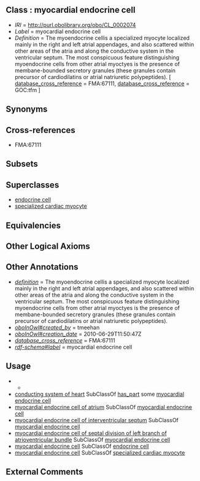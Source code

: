
## Class : myocardial endocrine cell

 * *IRI* = http://purl.obolibrary.org/obo/CL_0002074
 * *Label* = myocardial endocrine cell
 * *Definition* = The myoendocrine cellis a specialized myocyte localized mainly in the right and left atrial appendages, and also scattered within other areas of the atria and along the conductive system in the ventricular septum. The most conspicuous feature distinguishing myoendocrine cells from other atrial myoctyes is the presence of membane-bounded secretory granules (these granules contain precursor of cardiodilatins or atrial natriuretic polypeptides). [ [database_cross_reference](../../ef/oboInOwl#hasDbXref.md) = FMA:67111, [database_cross_reference](../../ef/oboInOwl#hasDbXref.md) = GOC:tfm ]

## Synonyms


## Cross-references

 * FMA:67111

## Subsets


## Superclasses

 * [endocrine cell](../../CL/63/CL_0000163.md)
 * [specialized cardiac myocyte](../../CL/86/CL_0002086.md)

## Equivalencies


## Other Logical Axioms


## Other Annotations

 * *[definition](../../IAO/15/IAO_0000115.md)* = The myoendocrine cellis a specialized myocyte localized mainly in the right and left atrial appendages, and also scattered within other areas of the atria and along the conductive system in the ventricular septum. The most conspicuous feature distinguishing myoendocrine cells from other atrial myoctyes is the presence of membane-bounded secretory granules (these granules contain precursor of cardiodilatins or atrial natriuretic polypeptides).
 * *[oboInOwl#created_by](../../oboInOwl#created/by/oboInOwl#created_by.md)* = tmeehan
 * *[oboInOwl#creation_date](../../oboInOwl#creation/te/oboInOwl#creation_date.md)* = 2010-06-29T11:50:47Z
 * *[database_cross_reference](../../ef/oboInOwl#hasDbXref.md)* = FMA:67111
 * *[rdf-schema#label](../../el/rdf-schema#label.md)* = myocardial endocrine cell

## Usage

 * -
 * [conducting system of heart](../../UBERON/50/UBERON_0002350.md) SubClassOf [has_part](../../BFO/51/BFO_0000051.md) some [myocardial endocrine cell](../../CL/74/CL_0002074.md)
 * [myocardial endocrine cell of atrium](../../CL/63/CL_0002663.md) SubClassOf [myocardial endocrine cell](../../CL/74/CL_0002074.md)
 * [myocardial endocrine cell of interventricular septum](../../CL/82/CL_1000482.md) SubClassOf [myocardial endocrine cell](../../CL/74/CL_0002074.md)
 * [myocardial endocrine cell of septal division of left branch of atrioventricular bundle](../../CL/75/CL_1000375.md) SubClassOf [myocardial endocrine cell](../../CL/74/CL_0002074.md)
 * [myocardial endocrine cell](../../CL/74/CL_0002074.md) SubClassOf [endocrine cell](../../CL/63/CL_0000163.md)
 * [myocardial endocrine cell](../../CL/74/CL_0002074.md) SubClassOf [specialized cardiac myocyte](../../CL/86/CL_0002086.md)

## External Comments

